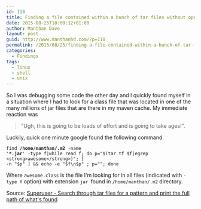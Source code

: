 ```yaml
---
id: 118
title: Finding a file contained within a bunch of tar files without opening any
date: 2015-08-25T18:00:12+01:00
author: Manthan Dave
layout: post
guid: http://www.manthanhd.com/?p=118
permalink: /2015/08/25/finding-a-file-contained-within-a-bunch-of-tar-files-without-opening-any/
categories:
  - Findings
tags:
  - linux
  - shell
  - unix
---
```

So I was debugging some code the other day and I quickly found myself in a situation where I had to look for a class file that was located in one of the many millions of jar files that are there in my maven cache. My immediate reaction was
<blockquote>"Ugh, this is going to be loads of effort and is going to take ages!".</blockquote>
Luckily, quick one minute google found the following command:<!--more-->

<code>find <strong>/home/manthan/.m2</strong> -name '<strong>*.jar</strong>' -type f|while read f; do p="$(tar tf $f|egrep <strong>awesome</strong>)"; [ -n "$p" ] &amp;&amp; echo -e "$f\n$p" ; p=""; done</code>

Where <code>awesome.class</code> is the file I'm looking for in all files (indicated with <code>-type f</code> option) with extension <code>jar </code>found in <code>/home/manthan/.m2</code> directory.

Source: <a href="http://superuser.com/questions/838143/search-through-tar-files-for-a-pattern-and-print-the-full-path-of-whats-found" target="_blank">Superuser - Search through tar files for a pattern and print the full path of what's found</a>